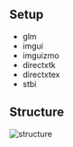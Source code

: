 ## Setup
- glm
- imgui
- imguizmo
- directxtk
- directxtex
- stbi

## Structure
![structure](http://www.plantuml.com/plantuml/proxy?cache=no&src=https://github.com/agagtmdtlr/StudyDirectX/blob/main/structure.puml)